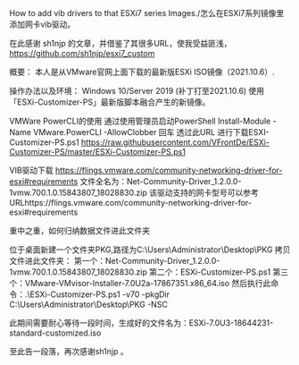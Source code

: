 How to add vib drivers to that ESXi7 series Images./怎么在ESXi7系列镜像里添加网卡vib驱动。

在此感谢 sh1njp  的文章，并借鉴了其很多URL，使我受益匪浅，https://github.com/sh1njp/esxi7_custom

概要：
本人是从VMware官网上面下载的最新版ESXi ISO镜像（2021.10.6）.


操作办法以及环境：
Windows 10/Server 2019 (补丁打至2021.10.6)  使用「ESXi-Customizer-PS」最新版脚本融合产生的新镜像。


VMWare PowerCLI的使用
通过使用管理员启动PowerShell
Install-Module -Name VMware.PowerCLI -AllowClobber 回车
透过此URL 进行下载ESXI-Customizer-PS.ps1       https://raw.githubusercontent.com/VFrontDe/ESXi-Customizer-PS/master/ESXi-Customizer-PS.ps1


VIB驱动下载
https://flings.vmware.com/community-networking-driver-for-esxi#requirements
文件全名为：Net-Community-Driver_1.2.0.0-1vmw.700.1.0.15843807_18028830.zip
该驱动支持的网卡型号可以参考URLhttps://flings.vmware.com/community-networking-driver-for-esxi#requirements


重中之重，如何归纳数据文件进此文件夹


位于桌面新建一个文件夹PKG,路径为C:\Users\Administrator\Desktop\PKG
拷贝文件进此文件夹：
第一个：Net-Community-Driver_1.2.0.0-1vmw.700.1.0.15843807_18028830.zip
第二个：ESXi-Customizer-PS.ps1
第三个：VMware-VMvisor-Installer-7.0U2a-17867351.x86_64.iso
然后执行此命令：.\ESXi-Customizer-PS.ps1 -v70 -pkgDir C:\Users\Administrator\Desktop\PKG -NSC


此期间需要耐心等待一段时间，生成好的文件名为：ESXi-7.0U3-18644231-standard-customized.iso


至此告一段落，再次感谢sh1njp 。





